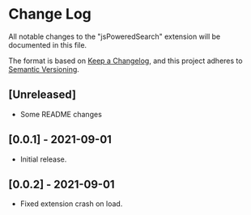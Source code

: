 # Change Log

All notable changes to the "jsPoweredSearch" extension will be documented in this file.

The format is based on [Keep a Changelog](https://keepachangelog.com/en/1.0.0/),
and this project adheres to [Semantic Versioning](https://semver.org/spec/v2.0.0.html).

## [Unreleased]

- Some README changes

## [0.0.1] - 2021-09-01

- Initial release.

## [0.0.2] - 2021-09-01

- Fixed extension crash on load.
